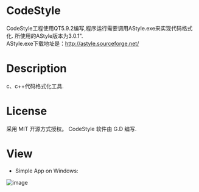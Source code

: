# CodeStyle

CodeStyle工程使用QT5.9.2编写,程序运行需要调用AStyle.exe来实现代码格式化. 所使用的AStyle版本为3.0.1".<br>
AStyle.exe下载地址是：http://astyle.sourceforge.net/

# Description

c、c++代码格式化工具.

# License

采用 MIT 开源方式授权。 CodeStyle 软件由 G.D 编写.

# View

* Simple App on Windows:

![image](https://github.com/to9/CodeStyle/blob/master/images/codestyle.png)
